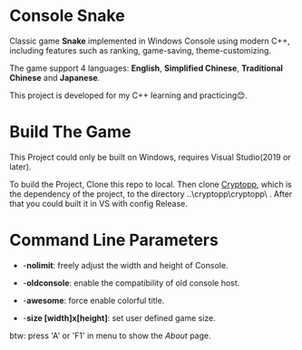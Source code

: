 # Console Snake

Classic game **Snake** implemented in Windows Console using modern C++, including features such as ranking, game-saving, theme-customizing.

The game support 4 languages: **English**, **Simplified Chinese**, **Traditional Chinese** and **Japanese**.

This project is developed for my C++ learning and practicing:blush:.

# Build The Game

This Project could only be built on Windows, requires Visual Studio(2019 or later).

To build the Project, Clone this repo to local. Then clone [Cryptopp](https://github.com/weidai11/cryptopp), which is the dependency of the project, to the directory ..\cryptopp\cryptopp\ . After that you could built it in VS with config Release.

# Command Line Parameters

- -**nolimit**: freely adjust the width and height of Console.

- -**oldconsole**: enable the compatibility of old console host.

- -**awesome**: force enable colorful title.

- -**size [width]x[height]**: set user defined game size.

btw: press 'A' or 'F1' in menu to show the *About* page.
